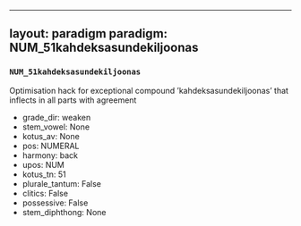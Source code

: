 
---
layout: paradigm
paradigm: NUM_51kahdeksasundekiljoonas
---
### ` NUM_51kahdeksasundekiljoonas `

Optimisation hack for exceptional compound ’kahdeksasundekiljoonas’ that inflects in all parts with agreement
* grade_dir: weaken
* stem_vowel: None
* kotus_av: None
* pos: NUMERAL
* harmony: back
* upos: NUM
* kotus_tn: 51
* plurale_tantum: False
* clitics: False
* possessive: False
* stem_diphthong: None
